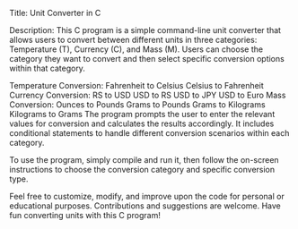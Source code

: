 Title: Unit Converter in C

Description:
This C program is a simple command-line unit converter that allows users to convert between different units in three categories: Temperature (T), Currency (C), and Mass (M). Users can choose the category they want to convert and then select specific conversion options within that category.

Temperature Conversion:
Fahrenheit to Celsius
Celsius to Fahrenheit
Currency Conversion:
RS to USD
USD to RS
USD to JPY
USD to Euro
Mass Conversion:
Ounces to Pounds
Grams to Pounds
Grams to Kilograms
Kilograms to Grams
The program prompts the user to enter the relevant values for conversion and calculates the results accordingly. It includes conditional statements to handle different conversion scenarios within each category.

To use the program, simply compile and run it, then follow the on-screen instructions to choose the conversion category and specific conversion type.

Feel free to customize, modify, and improve upon the code for personal or educational purposes. Contributions and suggestions are welcome. Have fun converting units with this C program!
